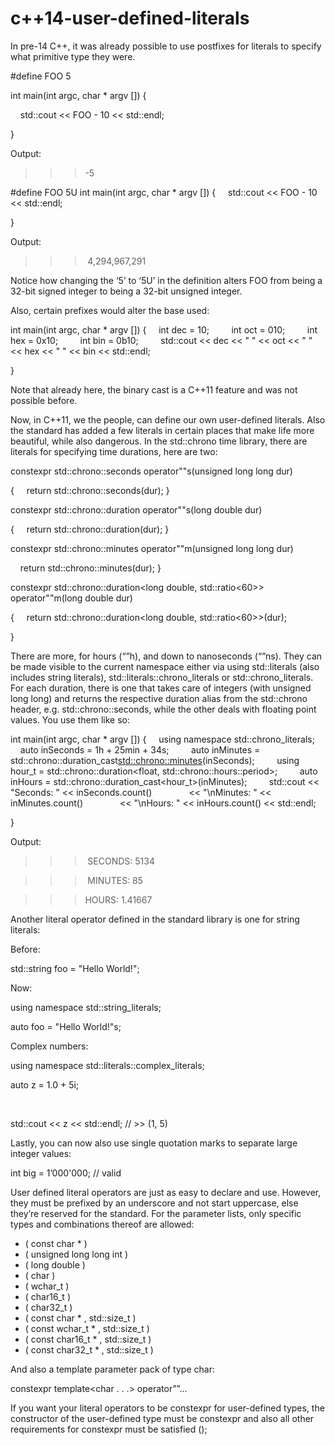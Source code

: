 # c++14-user-defined-literals

In pre-14 C++, it was already possible to use postfixes for literals to
specify what primitive type they were.

#define FOO 5

int main(int argc, char * argv [])
 {

    std::cout << FOO - 10 << std::endl;

}

Output:

>>> -5

#define FOO 5U
int main(int argc, char * argv [])
 {
     std::cout << FOO - 10 << std::endl;

}

Output:

>>> 4,294,967,291

Notice how changing the ‘5’ to ‘5U’ in the definition alters FOO from
being a 32-bit signed integer to being a 32-bit unsigned integer.

Also, certain prefixes would alter the base used:

int main(int argc, char * argv [])
 {
     int dec = 10;
    
     int oct = 010;
    
     int hex = 0x10;
    
     int bin = 0b10;
    
     std::cout << dec << " " << oct << " " << hex << " " << bin <<
std::endl;

}

Note that already here, the binary cast is a C++11 feature and was not
possible before.

Now, in C++11, we the people, can define our own user-defined literals.
Also the standard has added a few literals in certain places that make
life more beautiful, while also dangerous. In the std::chrono time
library, there are literals for specifying time durations, here are two:

constexpr std::chrono::seconds operator""s(unsigned long long dur)

{
     return std::chrono::seconds(dur);
 }

constexpr std::chrono::duration<long double> operator""s(long double
dur)

{
     return std::chrono::duration<long double>(dur);
 }

constexpr std::chrono::minutes operator""m(unsigned long long dur)

    return std::chrono::minutes(dur);
 }

constexpr std::chrono::duration<long double, std::ratio<60>>
operator""m(long double dur)

{
     return std::chrono::duration<long double, std::ratio<60>>(dur);

}

There are more, for hours (“”h), and down to nanoseconds (“”ns). They
can be made visible to the current namespace either via using
std::literals (also includes string literals),
std::literals::chrono_literals or std::chrono_literals. For each
duration, there is one that takes care of integers (with unsigned long
long) and returns the respective duration alias from the std::chrono
header, e.g. std::chrono::seconds, while the other deals with floating
point values. You use them like so:

int main(int argc, char * argv [])
 {
     using namespace std::chrono_literals;
    
     auto inSeconds = 1h + 25min + 34s;
    
     auto inMinutes =
std::chrono::duration_cast<std::chrono::minutes>(inSeconds);
    
     using hour_t = std::chrono::duration<float,
std::chrono::hours::period>;
    
     auto inHours = std::chrono::duration_cast<hour_t>(inMinutes);
    
     std::cout << "Seconds: " << inSeconds.count()
               << "\nMinutes: " << inMinutes.count()
               << "\nHours: " << inHours.count() << std::endl;

}

Output:

>>> SECONDS: 5134

>>> MINUTES: 85

>>> HOURS: 1.41667

Another literal operator defined in the standard library is one for
string literals:

Before:

std::string foo = "Hello World!";

Now:

using namespace std::string_literals;

auto foo = "Hello World!"s;

Complex numbers:

using namespace std::literals::complex_literals;
    

auto z = 1.0 + 5i;

   

std::cout << z << std::endl; // >> (1, 5)

Lastly, you can now also use single quotation marks to separate large
integer values:

int big = 1’000'000; // valid

User defined literal operators are just as easy to declare and use.
However, they must be prefixed by an underscore and not start uppercase,
else they’re reserved for the standard. For the parameter lists, only
specific types and combinations thereof are allowed:

-   ( const char * ) 
-   ( unsigned long long int )
-   ( long double )   
-   ( char )   
-   ( wchar_t )  
-   ( char16_t ) 
-   ( char32_t ) 
-   ( const char * , std::size_t ) 
-   ( const wchar_t * , std::size_t )
-   ( const char16_t * , std::size_t )  
-   ( const char32_t * , std::size_t )  

And also a template parameter pack of type char:

constexpr template<char . . .> operator””...

If you want your literal operators to be constexpr for user-defined
types, the constructor of the user-defined type must be constexpr and
also all other requirements for constexpr must be satisfied ();


